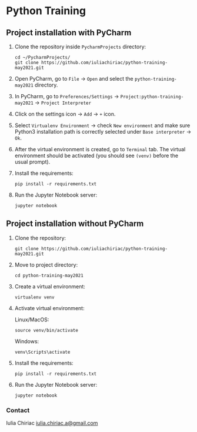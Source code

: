 # Python Training

## Project installation with PyCharm

1. Clone the repository inside `PycharmProjects` directory:

    ```shell
    cd ~/PycharmProjects/
    git clone https://github.com/iuliachiriac/python-training-may2021.git
    ```

1. Open PyCharm, go to `File` -> `Open` and select the `python-training-may2021` directory.
1. In PyCharm, go to `Preferences/Settings` -> `Project:python-training-may2021` -> `Project Interpreter`
1. Click on the settings icon -> `Add` -> `+` icon.
1. Select `Virtualenv Environment` -> check `New environment` and make sure Python3 installation path is correctly selected under `Base interpreter` -> `Ok`.
1. After the virtual environment is created, go to `Terminal` tab. The virtual environment should be activated (you should see `(venv)` before the usual prompt).
   
1. Install the requirements:

    ```shell
    pip install -r requirements.txt
    ```
    
1. Run the Jupyter Notebook server:

    ```shell
    jupyter notebook
    ```
    
## Project installation without PyCharm

1. Clone the repository:

    ```shell
    git clone https://github.com/iuliachiriac/python-training-may2021.git
    ```

1. Move to project directory:
    ```shell
    cd python-training-may2021
    ```

1. Create a virtual environment:

    ```shell
    virtualenv venv
    ```
    
1. Activate virtual environment:

    Linux/MacOS:
    ```shell
    source venv/bin/activate
    ```
    
    Windows:
    ```shell
    venv\Scripts\activate
    ```
    
1. Install the requirements:

    ```shell
    pip install -r requirements.txt
    ```
    
1. Run the Jupyter Notebook server:

    ```shell
    jupyter notebook
    ```

### Contact
Iulia Chiriac <iulia.chiriac.a@gmail.com>
